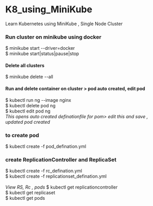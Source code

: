 # K8_using_MiniKube
Learn Kubernetes using MiniKube , Single Node Cluster
</br>

### Run cluster on minikube using docker
$ minikube start --driver=docker </br>
$ minikube start|status|pause|stop
</br>

#### Delete all clusters
$ minikube delete --all
</br>

#### Run and delete container on cluster > pod auto created, edit pod 
$ kubectl run ng --image nginx </br>
$ kubectl delete pod ng 
</br>
$ kubectl edit pod ng
</br><i> This opens auto created definationfile for pom> edit this and save , updated pod created </i>

### to create pod 
$ kubectl create -f pod_defination.yml

### create ReplicationController and ReplicaSet
$ kubectl create -f rc_defination.yml </br>
$ kubectl create -f replicationset_defination.yml
</br>
</br>
<i> View RS, Rc , pods</i>
$ kubectl get replicationcontroller </br>
$ kubectl get replicaset</br>
$ kubectl get pods</br>
</br>
